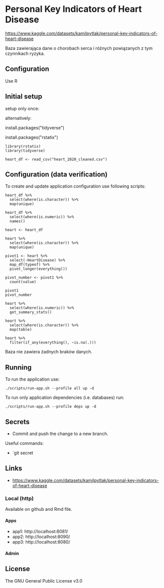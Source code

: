 # Personal Key Indicators of Heart Disease

https://www.kaggle.com/datasets/kamilpytlak/personal-key-indicators-of-heart-disease

Baza zawierająca dane o chorobach serca i różnych powiązanych z tym czynnikach ryzyka.


## Configuration 
Use R

## Initial setup
setup only once:

alternatively:

install.packages("tidyverse")

install.packages("rstatix")

```shell
library(rstatix)
library(tidyverse)

heart_df <- read_csv("heart_2020_cleaned.csv")
```

## Configuration (data verification)

To create and update application configuration use following scripts:

```shell
heart_df %>% 
  select(where(is.character)) %>% 
  map(unique)

heart_df %>% 
  select(where(is.numeric)) %>% 
  names()

heart <- heart_df

heart %>% 
  select(where(is.character)) %>% 
  map(unique) 

pivot1 <- heart %>% 
  select(-HeartDisease) %>% 
  map_df(typeof) %>% 
  pivot_longer(everything()) 

pivot_number <- pivot1 %>% 
  count(value)

pivot1
pivot_number

heart %>% 
  select(where(is.numeric)) %>% 
  get_summary_stats()

heart %>% 
  select(where(is.character)) %>% 
  map(table)

heart %>% 
  filter(if_any(everything(), ~is.na(.)))
```
Baza nie zawiera żadnych braków danych.

## Running

To run the application use:

```shell
./scripts/run-app.sh --profile all up -d
```

To run only application dependencies (i.e. databases) run:

```shell
./scripts/run-app.sh --profile deps up -d
```

## Secrets

 * Commit and push the change to a new branch.

Useful commands:
* `git secret 

## Links
- https://www.kaggle.com/datasets/kamilpytlak/personal-key-indicators-of-heart-disease

### Local (http)

Available on github and Rmd file.

#### Apps

- app1: http://localhost:8081/
- app2: http://localhost:8090/
- app3: http://localhost:8080/

#### Admin

## License
The GNU General Public License v3.0

